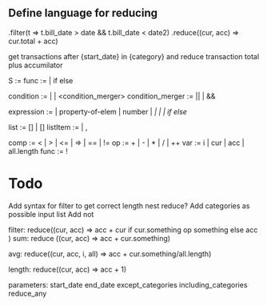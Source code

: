 ## Define language for reducing

.filter(t => t.bill_date > date && t.bill_date < date2)
.reduce((cur, acc) => cur.total + acc)

get transactions after {start_date} in {category} and reduce transaction total plus accumilator


S := <expression>
func := <expression> | <expression> if <condition> else <expression>

condition := <expression> | <expression> <comp> <expression> | <condition> <condition_merger> <condition>
condition_merger := || | &&

expression := <list> | property-of-elem | number | <var> | <function> <expression> | <expression> <op> <expression> | <somthing> if <condition> else <expression>

list := [] | [<listItem>]
listItem := <expression> | <expression>, <expression>

comp := < | > | <= | => | == | !=
op := + | - | * | / | ++
var := i | cur | acc | all.length
func := ! <condition>

# Todo
Add syntax for filter to get correct length
nest reduce? 
Add categories as possible input list
Add not

filter:
reduce((cur, acc) => 
    acc + cur if cur.something op something else acc
)
sum: 
reduce ((cur, acc) => acc + cur.something)

avg:
reduce((cur, acc, i, all) => acc + cur.something/all.length)

length: 
reduce((cur, acc) => acc + 1)




parameters: 
    start_date
    end_date
    except_categories
    including_categories
    reduce_any
    

